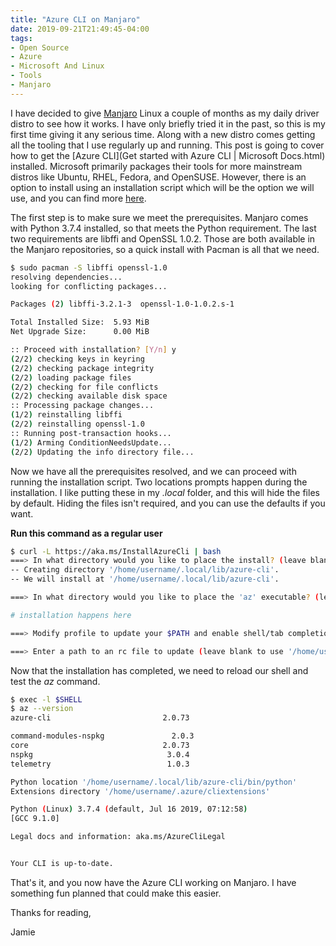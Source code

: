 ```yaml
---
title: "Azure CLI on Manjaro"
date: 2019-09-21T21:49:45-04:00
tags:
- Open Source
- Azure
- Microsoft And Linux
- Tools
- Manjaro
---
```


I have decided to give [Manjaro](https://manjaro.org/) Linux a couple of months as my daily driver distro to see how it works. I have only briefly tried it in the past, so this is my first time giving it any serious time. Along with a new distro comes getting all the tooling that I use regularly up and running. This post is going to cover how to get the [Azure CLI](Get started with Azure CLI | Microsoft Docs.html) installed. Microsoft primarily packages their tools for more mainstream distros like Ubuntu, RHEL, Fedora, and OpenSUSE. However, there is an option to install using an installation script which will be the option we will use, and you can find more [here](https://docs.microsoft.com/en-us/cli/azure/install-azure-cli-linux?view=azure-cli-latest).

The first step is to make sure we meet the prerequisites. Manjaro comes with Python 3.7.4 installed, so that meets the Python requirement. The last two requirements are libffi and OpenSSL 1.0.2. Those are both available in the Manjaro repositories, so a quick install with Pacman is all that we need.

```Bash
$ sudo pacman -S libffi openssl-1.0
resolving dependencies...
looking for conflicting packages...

Packages (2) libffi-3.2.1-3  openssl-1.0-1.0.2.s-1

Total Installed Size:  5.93 MiB
Net Upgrade Size:      0.00 MiB

:: Proceed with installation? [Y/n] y
(2/2) checking keys in keyring                                           [#########################################] 100%
(2/2) checking package integrity                                         [#########################################] 100%
(2/2) loading package files                                              [#########################################] 100%
(2/2) checking for file conflicts                                        [#########################################] 100%
(2/2) checking available disk space                                      [#########################################] 100%
:: Processing package changes...
(1/2) reinstalling libffi                                                [#########################################] 100%
(2/2) reinstalling openssl-1.0                                           [#########################################] 100%
:: Running post-transaction hooks...
(1/2) Arming ConditionNeedsUpdate...
(2/2) Updating the info directory file...
```

Now we have all the prerequisites resolved, and we can proceed with running the installation script. Two locations prompts happen during the installation. I like putting these in my *.local* folder, and this will hide the files by default. Hiding the files isn't required, and you can use the defaults if you want. 

**Run this command as a regular user**

```Bash
$ curl -L https://aka.ms/InstallAzureCli | bash
===> In what directory would you like to place the install? (leave blank to use '/home/username/lib/azure-cli'): /home/username/.local/lib/azure-cli
-- Creating directory '/home/username/.local/lib/azure-cli'.
-- We will install at '/home/username/.local/lib/azure-cli'.

===> In what directory would you like to place the 'az' executable? (leave blank to use '/home/username/bin'): /home/username/.local/bin

# installation happens here

===> Modify profile to update your $PATH and enable shell/tab completion now? (Y/n): Y

===> Enter a path to an rc file to update (leave blank to use '/home/username/.bashrc'): 
```

Now that the installation has completed, we need to reload our shell and test the *az* command.

```Bash
$ exec -l $SHELL
$ az --version
azure-cli                         2.0.73

command-modules-nspkg               2.0.3
core                              2.0.73
nspkg                              3.0.4
telemetry                          1.0.3

Python location '/home/username/.local/lib/azure-cli/bin/python'
Extensions directory '/home/username/.azure/cliextensions'

Python (Linux) 3.7.4 (default, Jul 16 2019, 07:12:58) 
[GCC 9.1.0]

Legal docs and information: aka.ms/AzureCliLegal


Your CLI is up-to-date.
```

That's it, and you now have the Azure CLI working on Manjaro. I have something fun planned that could make this easier.

Thanks for reading,

Jamie
